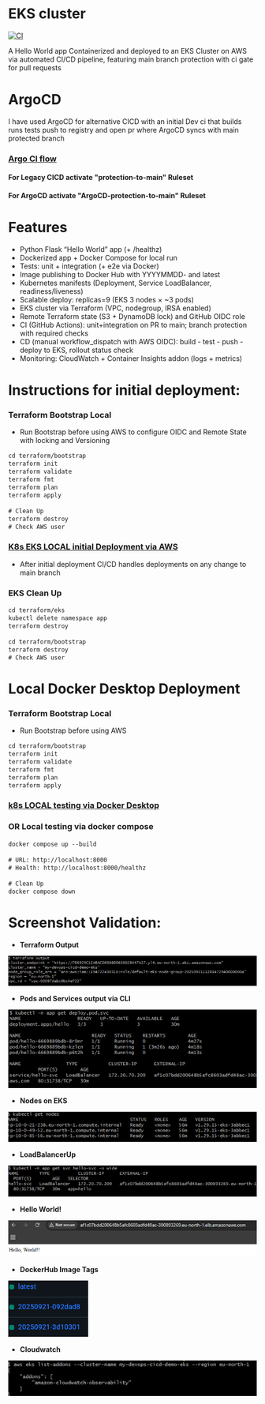 # EKS cluster
[![CI](https://github.com/s1natex/devops-cicd-demo/actions/workflows/ci.yml/badge.svg?branch=main)](https://github.com/s1natex/devops-cicd-demo/actions/workflows/ci.yml)

A Hello World app Containerized and deployed to an EKS Cluster on AWS via automated CI/CD pipeline, featuring main branch protection with ci gate for pull requests

# ArgoCD
I have used ArgoCD for alternative CICD with an initial Dev ci that builds runs tests push to registry and open pr where ArgoCD syncs with main protected branch

### [Argo CI flow](.github/workflows/Argo-CI.md)

#### For Legacy CICD activate "protection-to-main" Ruleset
#### For ArgoCD activate "ArgoCD-protection-to-main" Ruleset

# Features
- Python Flask “Hello World” app (+ /healthz)
- Dockerized app + Docker Compose for local run
- Tests: unit + integration (+ e2e via Docker)
- Image publishing to Docker Hub with YYYYMMDD-<shortSHA> and latest
- Kubernetes manifests (Deployment, Service LoadBalancer, readiness/liveness)
- Scalable deploy: replicas=9 (EKS 3 nodes × ~3 pods)
- EKS cluster via Terraform (VPC, nodegroup, IRSA enabled)
- Remote Terraform state (S3 + DynamoDB lock) and GitHub OIDC role
- CI (GitHub Actions): unit+integration on PR to main; branch protection with required checks
- CD (manual workflow_dispatch with AWS OIDC): build - test - push - deploy to EKS, rollout status check
- Monitoring: CloudWatch + Container Insights addon (logs + metrics)

# Instructions for initial deployment:
### Terraform Bootstrap Local
- Run Bootstrap before using AWS to configure OIDC and Remote State with locking and Versioning
```
cd terraform/bootstrap
terraform init
terraform validate
terraform fmt
terraform plan
terraform apply

# Clean Up
terraform destroy
# Check AWS user
```
### [K8s EKS LOCAL initial Deployment via AWS](./k8s/EksTest.md)
- After initial deployment CI/CD handles deployments on any change to main branch
### EKS Clean Up
```
cd terraform/eks
kubectl delete namespace app
terraform destroy

cd terraform/bootstrap
terraform destroy
# Check AWS user
```
# Local Docker Desktop Deployment
### Terraform Bootstrap Local
- Run Bootstrap before using AWS
```
cd terraform/bootstrap
terraform init
terraform validate
terraform fmt
terraform plan
terraform apply
```
### [k8s LOCAL testing via Docker Desktop](./k8s/LocalTest.md)
### OR Local testing via docker compose
```
docker compose up --build

# URL: http://localhost:8000
# Health: http://localhost:8000/healthz

# Clean Up
docker compose down
```
# Screenshot Validation:
- **Terraform Output**

![Terraform Output](./media/terraformoutput.png)

- **Pods and Services output via CLI**

![Pods and Services output via CLI](./media/podssvc.png)

- **Nodes on EKS**

![EKS nodes ready](./media/nodesup.png)

- **LoadBalancerUp**

![LoadBalancerUp](./media/lbup.png)

- **Hello World!**

![Hello!](./media/hello.png)

- **DockerHub Image Tags**

![DockerHub](./media/dockerhubimagetags.png)

- **Cloudwatch**

![Cloudwatch](./media/cloudwatch.png)
